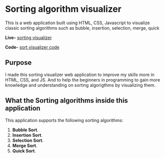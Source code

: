 # Sorting algorithm visualizer

This is a web application built using HTML, CSS, Javascript to visualize classic sorting algorithms such as bubble, insertion, selection, merge, quick

**Live-** [sorting visualizer](https://sorting.devsajjad.ir)

**Code-** [sort visualizer code](https://github.com/devsajad/Sorting-Visualizer)

## Purpose

I made this sorting visualizer web application to improve my skills more in
HTML, CSS, and JS. And to help the beginners in programming to gain more knowledge and understanding on sorting algorigthms by visualizing them.

## What the Sorting algorithms inside this application

This application supports the following sorting algorithms:

1. **Bubble Sort**.
2. **Insertion Sort**.
3. **Selection Sort**.
4. **Merge Sort**.
5. **Quick Sort**.
